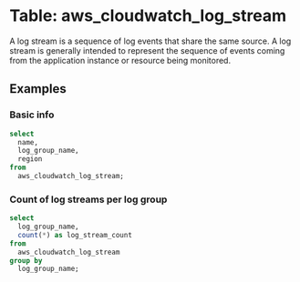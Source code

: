 # Table: aws_cloudwatch_log_stream

A log stream is a sequence of log events that share the same source. A log stream is generally intended to represent the sequence of events coming from the application instance or resource being monitored.

## Examples

### Basic info

```sql
select
  name,
  log_group_name,
  region
from
  aws_cloudwatch_log_stream;
```

### Count of log streams per log group

```sql
select
  log_group_name,
  count(*) as log_stream_count
from
  aws_cloudwatch_log_stream
group by
  log_group_name;
```
